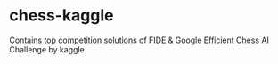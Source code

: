 # chess-kaggle
Contains top competition solutions of FIDE &amp; Google Efficient Chess AI Challenge by kaggle

